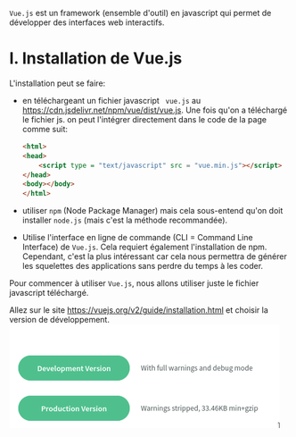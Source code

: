 `Vue.js` est un framework (ensemble d'outil) en javascript qui permet de développer des interfaces web interactifs. 

# I. Installation de Vue.js
L'installation peut se faire:
- en téléchargeant un fichier javascript ` vue.js` au https://cdn.jsdelivr.net/npm/vue/dist/vue.js. Une fois qu'on a téléchargé le fichier js. on peut l'intégrer directement dans le code de la page comme suit:

    ```html
    <html>
    <head>
        <script type = "text/javascript" src = "vue.min.js"></script>
    </head>
    <body></body>
    </html>
    ```

- utiliser `npm` (Node Package Manager) mais cela sous-entend qu'on doit installer `node.js` (mais c'est la méthode recommandée).

- Utilise l'interface en ligne de commande (CLI = Command Line Interface) de `Vue.js`. Cela requiert également l'installation de npm. Cependant, c'est la plus intéressant car cela nous permettra de générer les squelettes des applications sans perdre du temps à les coder.

Pour commencer à utiliser `Vue.js`, nous allons utiliser juste le fichier javascript téléchargé.

Allez sur le site https://vuejs.org/v2/guide/installation.html et choisir la version de développement.
![](images/installation_dev_version.png)



